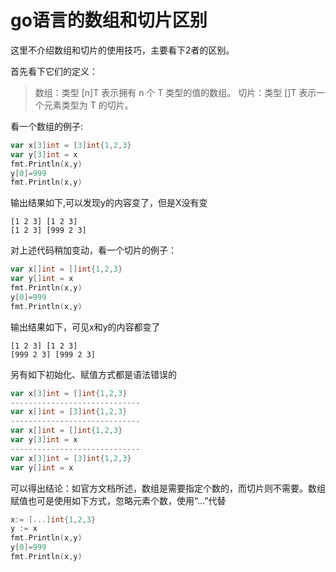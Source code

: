 # go语言的数组和切片区别

这里不介绍数组和切片的使用技巧，主要看下2者的区别。

首先看下它们的定义：

> 数组：类型 [n]T 表示拥有 n 个 T 类型的值的数组。
> 切片：类型 []T 表示一个元素类型为 T 的切片。

看一个数组的例子:
```go
var x[3]int = [3]int{1,2,3}
var y[3]int = x
fmt.Println(x,y)
y[0]=999
fmt.Println(x,y)　
```
输出结果如下,可以发现y的内容变了，但是X没有变

    [1 2 3] [1 2 3]
    [1 2 3] [999 2 3]

对上述代码稍加变动，看一个切片的例子：

```go
var x[]int = []int{1,2,3}
var y[]int = x
fmt.Println(x,y)
y[0]=999
fmt.Println(x,y)
```

输出结果如下，可见x和y的内容都变了

    [1 2 3] [1 2 3]
    [999 2 3] [999 2 3]

另有如下初始化、赋值方式都是语法错误的
```go
var x[3]int = []int{1,2,3}
-----------------------------
var x[]int = [3]int{1,2,3}
-----------------------------
var x[]int = []int{1,2,3}
var y[3]int = x
-----------------------------
var x[3]int = [3]int{1,2,3}
var y[]int = x
```

可以得出结论：如官方文档所述，数组是需要指定个数的，而切片则不需要。数组赋值也可是使用如下方式，忽略元素个数，使用“...”代替

```go
x:= [...]int{1,2,3}
y := x
fmt.Println(x,y)
y[0]=999
fmt.Println(x,y)
```